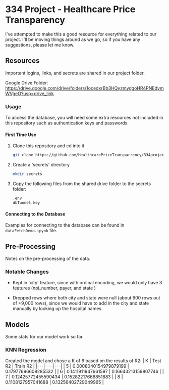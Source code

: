 # 334 Project - Healthcare Price Transparency

I've attempted to make this a good resource for everything related to our project. I'll be moving things around as we go, so if you have any suggestions, please let me know.

## Resources

Important logins, links, and secrets are shared in our project folder.

Google Drive Folder: https://drive.google.com/drive/folders/1ocedxrBb3HQyzmydgoHR4PNEdymWVgeO?usp=drive_link

### Usage

To access the database, you will need some extra resources not included in this repository such as authentication keys and passwords.

#### First Time Use

1. Clone this repository and cd into it

    ```bash
    git clone https://github.com/HealthcarePriceTransparrency/334project.git && cd 334project
    ```

1. Create a 'secrets' directory

    ```bash
    mkdir secrets
    ```

1. Copy the following files from the shared drive folder to the secrets folder:

    ```
    .env
    dbTunnel.key
    ```

#### Connecting to the Database

Examples for connecting to the database can be found in `dataFetchDemo.ipynb` file.

## Pre-Processing

Notes on the pre-processing of the data.

### Notable Changes

*   Kept in 'city' feature, since with ordinal encoding, we would only have 3 features (npi_number, payer, and state )

*   Dropped rows where both city and state were null (about 600 rows out of +9,000 rows), since we would have to add in the city and state manually by looking up the hospital names

## Models

Some stats for our model work so far.

### KNN Regression
Created the model and chose a K of 6 based on the results of R2:
| K | Test R2 | Train R2 |
|---|----|---|
| 5 | 0.0008040154979879199 | 0.17977696608285532 |
| 6 | 0.1411911947661597 | 0.16643213159807746 |
| 7 | 0.12425772455590434 | 0.15282217668851883 |
| 8 | 0.1108127957041688 | 0.13256402729049965 |



